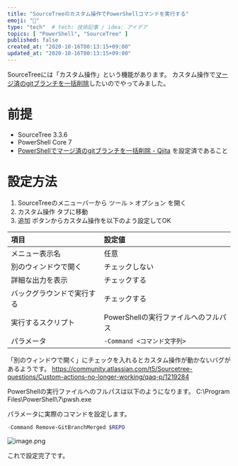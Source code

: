 ```yaml
---
title: "SourceTreeのカスタム操作でPowerShellコマンドを実行する"
emoji: "💬"
type: "tech"  # tech: 技術記事 / idea: アイデア
topics: [ "PowerShell", "SourceTree" ]
published: false
created_at: "2020-10-16T00:13:15+09:00"
updated_at: "2020-10-16T00:13:15+09:00"
---
```

SourceTreeには「カスタム操作」という機能があります。
カスタム操作で[マージ済のgitブランチを一括削除](https://qiita.com/tak458/items/2fdd08ecb368bc4afd0c)したいのでやってみました。

# 前提

* SourceTree 3.3.6
* PowerShell Core 7
* [PowerShellでマージ済のgitブランチを一括削除 \- Qiita](https://qiita.com/tak458/items/2fdd08ecb368bc4afd0c) を設定済であること

# 設定方法

1. SourceTreeのメニューバーから ツール > オプション を開く
2. カスタム操作 タブに移動
3. 追加 ボタンからカスタム操作を以下のよう設定してOK

| 項目 | 設定値 |
|:---|:---|
|メニュー表示名|任意|
|別のウィンドウで開く|チェックしない|
|詳細な出力を表示|チェックする|
|バックグラウンドで実行する|チェックする|
|実行するスクリプト|PowerShellの実行ファイルへのフルパス|
|パラメータ|`-Command <コマンド文字列>`|

「別のウィンドウで開く」にチェックを入れるとカスタム操作が動かないバグがあるようです。
https://community.atlassian.com/t5/Sourcetree-questions/Custom-actions-no-longer-working/qaq-p/1219284

PowerShellの実行ファイルへのフルパスは以下のようになります。
C:\Program Files\PowerShell\7\pwsh.exe

パラメータに実際のコマンドを設定します。

```powershell
-Command Remove-GitBranchMerged $REPO
```

![image.png](https://qiita-image-store.s3.ap-northeast-1.amazonaws.com/0/135280/a307f36b-2ba1-c5dd-1d9f-117b0da51903.png)

これで設定完了です。
